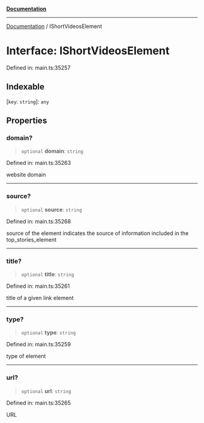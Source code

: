 [**Documentation**](../README.md)

***

[Documentation](../README.md) / IShortVideosElement

# Interface: IShortVideosElement

Defined in: main.ts:35257

## Indexable

\[`key`: `string`\]: `any`

## Properties

### domain?

> `optional` **domain**: `string`

Defined in: main.ts:35263

website domain

***

### source?

> `optional` **source**: `string`

Defined in: main.ts:35268

source of the element
indicates the source of information included in the top_stories_element

***

### title?

> `optional` **title**: `string`

Defined in: main.ts:35261

title of a given link element

***

### type?

> `optional` **type**: `string`

Defined in: main.ts:35259

type of element

***

### url?

> `optional` **url**: `string`

Defined in: main.ts:35265

URL
